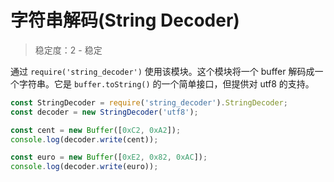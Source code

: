 # 字符串解码(String Decoder)

> 稳定度：2 - 稳定

通过 `require('string_decoder')` 使用该模块。这个模块将一个 buffer 解码成一个字符串。它是 `buffer.toString()` 的一个简单接口，但提供对 utf8 的支持。

```javascript
const StringDecoder = require('string_decoder').StringDecoder;
const decoder = new StringDecoder('utf8');

const cent = new Buffer([0xC2, 0xA2]);
console.log(decoder.write(cent));

const euro = new Buffer([0xE2, 0x82, 0xAC]);
console.log(decoder.write(euro));
```